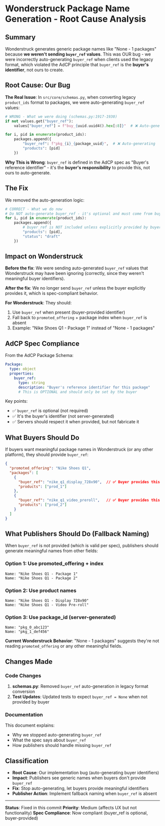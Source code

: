 # Wonderstruck Package Name Generation - Root Cause Analysis

## Summary

Wonderstruck generates generic package names like "None - 1 packages" because **we weren't sending `buyer_ref` values**. This was OUR bug - we were incorrectly auto-generating `buyer_ref` when clients used the legacy format, which violated the AdCP principle that `buyer_ref` is the **buyer's identifier**, not ours to create.

## Root Cause: Our Bug

**The Real Issue**: In `src/core/schemas.py`, when converting legacy `product_ids` format to packages, we were auto-generating `buyer_ref` values:

```python
# WRONG - What we were doing (schemas.py:1917-1930)
if not values.get("buyer_ref"):
    values["buyer_ref"] = f"buy_{uuid.uuid4().hex[:8]}"  # ❌ Auto-generating

for i, pid in enumerate(product_ids):
    packages.append({
        "buyer_ref": f"pkg_{i}_{package_uuid}",  # ❌ Auto-generating
        "products": [pid]
    })
```

**Why This is Wrong**: `buyer_ref` is defined in the AdCP spec as "Buyer's reference identifier" - it's the **buyer's responsibility** to provide this, not ours to auto-generate.

## The Fix

We removed the auto-generation logic:

```python
# CORRECT - What we do now
# Do NOT auto-generate buyer_ref - it's optional and must come from buyer
for i, pid in enumerate(product_ids):
    packages.append({
        # buyer_ref is NOT included unless explicitly provided by buyer
        "products": [pid],
        "status": "draft"
    })
```

## Impact on Wonderstruck

**Before the fix**: We were sending auto-generated `buyer_ref` values that Wonderstruck may have been ignoring (correctly, since they weren't meaningful buyer identifiers).

**After the fix**: We no longer send `buyer_ref` unless the buyer explicitly provides it, which is spec-compliant behavior.

**For Wonderstruck**: They should:
1. Use `buyer_ref` when present (buyer-provided identifier)
2. Fall back to `promoted_offering` + package index when `buyer_ref` is absent
3. Example: "Nike Shoes Q1 - Package 1" instead of "None - 1 packages"

## AdCP Spec Compliance

From the AdCP Package Schema:

```yaml
Package:
  type: object
  properties:
    buyer_ref:
      type: string
      description: "Buyer's reference identifier for this package"
      # This is OPTIONAL and should only be set by the buyer
```

Key points:
- ✅ `buyer_ref` is optional (not required)
- ✅ It's the buyer's identifier (not server-generated)
- ✅ Servers should respect it when provided, but not fabricate it

## What Buyers Should Do

If buyers want meaningful package names in Wonderstruck (or any other platform), they should provide `buyer_ref`:

```json
{
  "promoted_offering": "Nike Shoes Q1",
  "packages": [
    {
      "buyer_ref": "nike_q1_display_728x90",  // ✅ Buyer provides this
      "products": ["prod_1"]
    },
    {
      "buyer_ref": "nike_q1_video_preroll",   // ✅ Buyer provides this
      "products": ["prod_2"]
    }
  ]
}
```

## What Publishers Should Do (Fallback Naming)

When `buyer_ref` is not provided (which is valid per spec), publishers should generate meaningful names from other fields:

### Option 1: Use promoted_offering + index
```
Name: "Nike Shoes Q1 - Package 1"
Name: "Nike Shoes Q1 - Package 2"
```

### Option 2: Use product names
```
Name: "Nike Shoes Q1 - Display 728x90"
Name: "Nike Shoes Q1 - Video Pre-roll"
```

### Option 3: Use package_id (server-generated)
```
Name: "pkg_0_abc123"
Name: "pkg_1_def456"
```

**Current Wonderstruck Behavior**: "None - 1 packages" suggests they're not reading `promoted_offering` or any other meaningful fields.

## Changes Made

### Code Changes
1. **schemas.py**: Removed `buyer_ref` auto-generation in legacy format conversion
2. **Test Updates**: Updated tests to expect `buyer_ref = None` when not provided by buyer

### Documentation
This document explains:
- Why we stopped auto-generating `buyer_ref`
- What the spec says about `buyer_ref`
- How publishers should handle missing `buyer_ref`

## Classification

- **Root Cause**: Our implementation bug (auto-generating buyer identifiers)
- **Impact**: Publishers see generic names when buyers don't provide `buyer_ref`
- **Fix**: Stop auto-generating, let buyers provide meaningful identifiers
- **Publisher Action**: Implement fallback naming when `buyer_ref` is absent

---

**Status**: Fixed in this commit
**Priority**: Medium (affects UX but not functionality)
**Spec Compliance**: Now compliant (buyer_ref is optional, buyer-provided)
